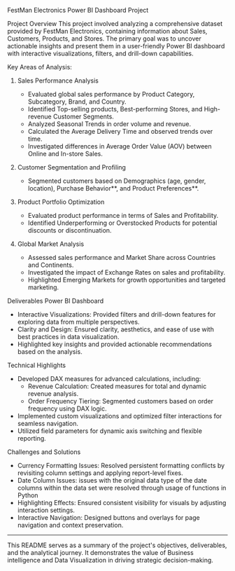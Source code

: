 
FestMan Electronics Power BI Dashboard Project

Project Overview
This project involved analyzing a comprehensive dataset provided by FestMan Electronics, containing information about Sales, Customers, Products, and Stores. The primary goal was to uncover actionable insights and present them in a user-friendly Power BI dashboard with interactive visualizations, filters, and drill-down capabilities. 

Key Areas of Analysis:
1. Sales Performance Analysis
   - Evaluated global sales performance by Product Category, Subcategory, Brand, and Country.
   - Identified Top-selling products, Best-performing Stores, and High-revenue Customer Segments.
   - Analyzed Seasonal Trends in order volume and revenue.
   - Calculated the Average Delivery Time and observed trends over time.
   - Investigated differences in Average Order Value (AOV) between Online and In-store Sales.

2. Customer Segmentation and Profiling
   - Segmented customers based on Demographics (age, gender, location), Purchase Behavior**, and Product Preferences**.

3. Product Portfolio Optimization
   - Evaluated product performance in terms of Sales and Profitability.
   - Identified Underperforming or Overstocked Products for potential discounts or discontinuation.

4. Global Market Analysis
   - Assessed sales performance and Market Share across Countries and Continents.
   - Investigated the impact of Exchange Rates on sales and profitability.
   - Highlighted Emerging Markets for growth opportunities and targeted marketing.

Deliverables
 Power BI Dashboard
   - Interactive Visualizations: Provided filters and drill-down features for exploring data from multiple perspectives.
   - Clarity and Design: Ensured clarity, aesthetics, and ease of use with best practices in data visualization.
   - Highlighted key insights and provided actionable recommendations based on the analysis.

Technical Highlights
- Developed DAX measures for advanced calculations, including:
  - Revenue Calculation: Created measures for total and dynamic revenue analysis.
  - Order Frequency Tiering: Segmented customers based on order frequency using DAX logic.
- Implemented custom visualizations and optimized filter interactions for seamless navigation.
- Utilized field parameters for dynamic axis switching and flexible reporting.

Challenges and Solutions
- Currency Formatting Issues: Resolved persistent formatting conflicts by revisiting column settings and applying report-level fixes.
- Date Column Issues: issues with the original data type of the date columns within the data set were resolved through usage of functions in Python
- Highlighting Effects: Ensured consistent visibility for visuals by adjusting interaction settings.
- Interactive Navigation: Designed buttons and overlays for page navigation and context preservation.


---

This README serves as a summary of the project's objectives, deliverables, and the analytical journey. It demonstrates the value of Business intelligence and Data Visualization in driving strategic decision-making.

